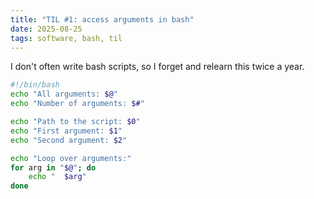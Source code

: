 ```yaml
---
title: "TIL #1: access arguments in bash"
date: 2025-08-25
tags: software, bash, til
---
```


I don't often write bash scripts, so I forget and relearn this twice a year.

```bash
#!/bin/bash
echo "All arguments: $@"
echo "Number of arguments: $#"

echo "Path to the script: $0"
echo "First argument: $1"
echo "Second argument: $2"

echo "Loop over arguments:"
for arg in "$@"; do
    echo "  $arg"
done
```
